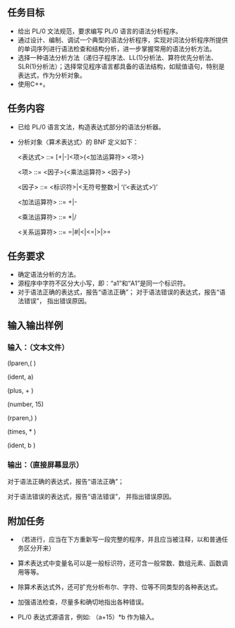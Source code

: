 ## 任务目标

- 给出 PL/0 文法规范，要求编写 PL/0 语言的语法分析程序。
- 通过设计、编制、调试一个典型的语法分析程序，实现对词法分析程序所提供的单词序列进行语法检查和结构分析，进一步掌握常用的语法分析方法。
- 选择一种语法分析方法（递归子程序法、LL(1)分析法、算符优先分析法、SLR(1)分析法）；选择常见程序语言都具备的语法结构，如赋值语句，特别是表达式，作为分析对象。
- 使用C++。

## 任务内容

- 已给 PL/0 语言文法，构造表达式部分的语法分析器。

- 分析对象〈算术表达式〉的 BNF 定义如下：

  <表达式> ::= [+|-]<项>{<加法运算符> <项>}

  <项> ::= <因子>{<乘法运算符> <因子>}

  <因子> ::= <标识符>|<无符号整数>| ‘(’<表达式>‘)’

  <加法运算符> ::= +|-

  <乘法运算符> ::= *|/

  <关系运算符> ::= =|#|<|<=|>|>=

## 任务要求

- 确定语法分析的方法。
- 源程序中字符不区分大小写，即：“a1”和“A1”是同一个标识符。
- 对于语法正确的表达式，报告“语法正确”； 对于语法错误的表达式，报告“语法错误”， 指出错误原因。

## 输入输出样例

### 输入：（文本文件）

(lparen,( )

(ident, a)

(plus, + )

(number, 15)

(rparen,) )

(times, * )

(ident, b )

### 输出：（直接屏幕显示）

对于语法正确的表达式，报告“语法正确”；

对于语法错误的表达式，报告“语法错误”， 并指出错误原因。

## 附加任务

- （若进行，应当在下方重新写一段完整的程序，并且应当被注释，以和普通任务区分开来）

- 算术表达式中变量名可以是一般标识符，还可含一般常数、数组元素、函数调用等等。
- 除算术表达式外，还可扩充分析布尔、字符、位等不同类型的各种表达式。

- 加强语法检查，尽量多和确切地指出各种错误。

- PL/0 表达式源语言，例如: （a+15）*b 作为输入。

